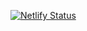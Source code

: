 [![Netlify Status](https://api.netlify.com/api/v1/badges/9d6722c5-2fd7-472a-88c0-1078b96d8805/deploy-status)](https://app.netlify.com/sites/airdrop2025/deploys)
